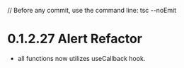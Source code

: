 // Before any commit, use the command line: tsc --noEmit

# 0.1.2.27 Alert Refactor

- all functions now utilizes useCallback hook.